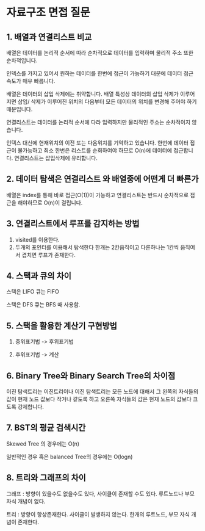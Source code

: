 # 자료구조 면접 질문

## 1. 배열과 연결리스트 비교

배열은 데이터를 논리적 순서에 따라 순차적으로 데이터를 입력하며 물리적 주소 또한 순차적입니다. 

인덱스를 가지고 있어서 원하는 데이터를 한번에 접근이 가능하기 대문에 데이터 접근 속도가 매우 빠릅니다. 

배열은 데이터의 삽입 삭제에는 취약합니다. 배열 특성상 데이터의 삽입 삭제가 이루어지면 삽입/ 삭제가 이루어진 위치의 다음부터 모든 데이터의 위치를 변경해 주어야 하기 때문입니다. 

연결리스트는 데이터를 논리적 순서에 다라 입력하지만 물리적인 주소는 순차적이지 않습니다. 

인덱스 대신에 현재위치의 이전 또는 다음위치를 기억하고 있습니다. 한번에 데이터 접근이 불가능하고 최소 한번은 리스트를 순회하여야 하므로 O(n)에 데이터에 접근합니다. 연결리스트는 삽입삭제에 유리합니다. 

## 2. 데이터 탐색은 연결리스트 와 배열중에 어떤게 더 빠른가

배열은 index를 통해 바로 접근(O(1))이 가능하고 연결리스트는 반드시 순차적으로 접근을 해야하므로 O(n)이 걸립니다. 



## 3. 연결리스트에서 루프를 감지하는 방법

1. visited를 이용한다.
2. 두개의 포인터를 이용해서 탐색한다 한개는 2칸움직이고 다른하나는 1칸씩 움직여서 겹치면 루프가 존재한다. 



## 4. 스택과 큐의 차이

스택은 LIFO 큐는 FIFO

스택은 DFS 큐는 BFS 때 사용함.



## 5. 스택을 활용한 계산기 구현방법

1) 중위표기법 -> 후위표기법

2) 후위표기법 -> 계산



## 6. Binary Tree와 Binary Search Tree의 차이점

이진 탐색트리는 이진트리이나 이진 탐색트리는 모든 노드에 대해서 그 왼쪽의 자식들의 값이 현재 노드 값보다 작거나 같도록 하고 오른쪽 자식들의 값은 현재 노드의 값보다 크도록 강제합니다.



## 7. BST의 평균 검색시간

Skewed Tree 의 경우에는 O(n)

일반적인 경우 혹은 balanced Tree의 경우에는 O(logn)



## 8. 트리와 그래프의 차이

그래프 : 방향이 있을수도 없을수도 있다, 사이클이 존재할 수도 있다. 루트노드나 부모 자식 개념이 없다.

트리 : 방향이 항상존재한다. 사이클이 발생하지 않는다. 한개의 루트노드, 부모 자식 개념이 존재한다.

